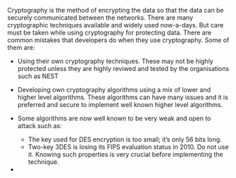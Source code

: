 Cryptography is the method of encrypting the data so that the data can be securely communicated between the networks. There are many cryptographic techniques available and widely used now-a-days.
But care must be taken while using cryptography for protecting data.
There are common mistakes that developers do when they use cryptography. Some of them are:

- Using their own cryptography techniques. These may not be highly protected unless they are highly reviwed and tested by the organisations such as NEST

- Developing own cryptography algorithms using a mix of lower and higher level algorithms. These algorithms can have many issues and it is preferred and secure to implement well known higher level algorithms.

- Some algorithms are now well known to be very weak and open to attack such as:
    - The key used for DES encryption is too small; it’s only 56 bits long.
    - Two-key 3DES is losing its FIPS evaluation status in 2010. Do not use it.
  Knowing such properties is very crucial before implementing the technique.
- 
